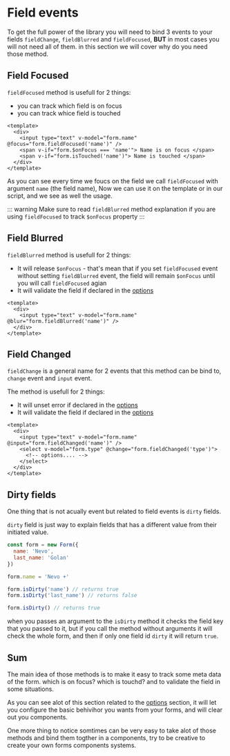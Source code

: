 # Field events

To get the full power of the library you will need to bind 3 events to your fields
`fieldChange`, `fieldBlurred` and `fieldFocused`, **BUT** in most cases you will not need all of them.
in this section we will cover why do you need those method.

## Field Focused

`fieldFocused` method is usefull for 2 things:

- you can track which field is on focus
- you can track whice field is touched

```vue
<template>
  <div>
    <input type="text" v-model="form.name" @focus="form.fieldFocused('name')" />
    <span v-if="form.$onFocus === 'name'"> Name is on focus </span>
    <span v-if="form.isTouched('name')"> Name is touched </span>
  </div>
</template>
```

As you can see every time we foucs on the field we call `fieldFocused` with argument `name` (the field name), Now we can use it on the template or in our script,
and we see as well the usage.

::: warning
Make sure to read `fieldBlurred` method explanation if you are using `fieldFocused` to track `$onFocus` property
:::

## Field Blurred

`fieldBlurred` method is usefull for 2 things:

- It will release `$onFocus` - that's mean that if you set `fieldFocused` event without setting `fieldBlurred` event,
  the field will remain `$onFocus` until you will call `fieldFocused` agian
- It will validate the field if declared in the [options](/guide/options)

```vue
<template>
  <div>
    <input type="text" v-model="form.name" @blur="form.fieldBlurred('name')" />
  </div>
</template>
```

## Field Changed

`fieldChange` is a general name for 2 events that this method can be bind to, `change` event and `input` event.

The method is usefull for 2 things:

- It will unset error if declared in the [options](/guide/optios)
- It will validate the field if declared in the [options](/guide/options)

```vue
<template>
  <div>
    <input type="text" v-model="form.name" @input="form.fieldChanged('name')" />
    <select v-model="form.type" @change="form.fieldChanged('type')">
      <!-- options.... -->
    </select>
  </div>
</template>
```

## Dirty fields

One thing that is not acually event but related to field events is `dirty` fields.

`dirty` field is just way to explain fields that has a different value from their initiated value.

```js
const form = new Form({
  name: 'Nevo',
  last_name: 'Golan'
})

form.name = 'Nevo +'

form.isDirty('name') // returns true
form.isDirty('last_name') // returns false

form.isDirty() // returns true
```

when you passes an argument to the `isDirty` method it checks the field key that you passed to it, but if you call the 
method without arguments it will check the whole form, and then if only one field id `dirty` it will return `true`.



## Sum

The main idea of those methods is to make it easy to track some meta data of the form. which is on focus? which is touchd? and to validate
the field in some situations.

As you can see alot of this section related to the [options](/guide/options) section, it will let you configure the basic behivihor you
wants from your forms, and will clear out you components.

One more thing to notice somtimes can be very easy to take alot of those methods and bind them togther in a components, try to be creative
to create your own forms components systems.
